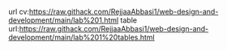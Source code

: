 url cv:https://raw.githack.com/RejjaaAbbasi1/web-design-and-development/main/lab%201.html
table url:https://raw.githack.com/RejjaaAbbasi1/web-design-and-development/main/lab%201%20tables.html
